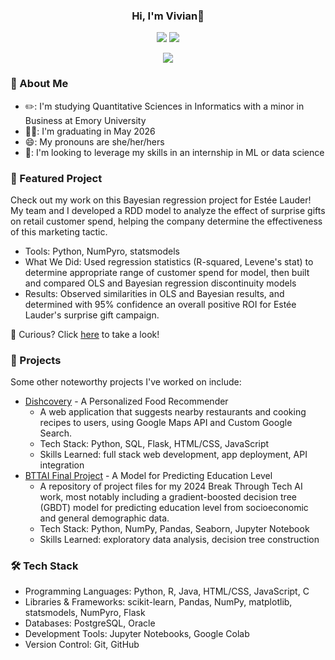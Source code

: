 <h3 align="center">Hi, I'm Vivian👋</h3>

<p align="center">
  <a href="mailto:vivian.song@emory.edu"><img src="https://img.shields.io/badge/Microsoft_Outlook-0078D4?style=for-the-badge&logo=microsoft-outlook&logoColor=white" /></a>
  <a href="https://www.linkedin.com/in/v-song/"><img src="https://img.shields.io/badge/linkedin-%230077B5.svg?style=for-the-badge&logo=linkedin&logoColor=white" /></a>
</p>

<p align="center"><img src="https://streak-stats.demolab.com?user=vsong1&theme=nightowl" /></p>

### 🐣 About Me
- ✏️: I'm studying Quantitative Sciences in Informatics with a minor in Business at Emory University
- 👩‍🎓: I'm graduating in May 2026
- 😄: My pronouns are she/her/hers
- 🔭: I'm looking to leverage my skills in an internship in ML or data science

### 🎯 Featured Project
Check out my work on this Bayesian regression project for Estée Lauder! My team and I developed a RDD model to analyze the effect of surprise gifts on retail customer spend, helping the company determine the effectiveness of this marketing tactic.

- Tools: Python, NumPyro, statsmodels 
- What We Did: Used regression statistics (R-squared, Levene's stat) to determine appropriate range of customer spend for model, then built and compared OLS and Bayesian regression discontinuity models
- Results: Observed similarities in OLS and Bayesian results, and determined with 95% confidence an overall positive ROI for Estée Lauder's surprise gift campaign.

👀 Curious? Click <a href="https://github.com/estee-lauder-1a/ai-studio-project">here</a> to take a look!

### 🚀 Projects
Some other noteworthy projects I've worked on include:
- <a href="https://github.com/nikki2906/Dishcovery">Dishcovery</a> - A Personalized Food Recommender
  - A web application that suggests nearby restaurants and cooking recipes to users, using Google Maps API and Custom Google Search.
  - Tech Stack: Python, SQL, Flask, HTML/CSS, JavaScript
  - Skills Learned: full stack web development, app deployment, API integration
- <a href="https://github.com/vsong1/bbt2024-vivian-song">BTTAI Final Project</a> - A Model for Predicting Education Level
  - A repository of project files for my 2024 Break Through Tech AI work, most notably including a gradient-boosted decision tree (GBDT) model for predicting education level from socioeconomic and general demographic data.
  - Tech Stack: Python, NumPy, Pandas, Seaborn, Jupyter Notebook
  - Skills Learned: exploratory data analysis, decision tree construction

### 🛠️ Tech Stack
- Programming Languages: Python, R, Java, HTML/CSS, JavaScript, C
- Libraries & Frameworks: scikit-learn, Pandas, NumPy, matplotlib, statsmodels, NumPyro, Flask
- Databases: PostgreSQL, Oracle
- Development Tools: Jupyter Notebooks, Google Colab
- Version Control: Git, GitHub


<!--
**vsong1/vsong1** is a ✨ _special_ ✨ repository because its `README.md` (this file) appears on your GitHub profile.

Here are some ideas to get you started:

- 🔭 I’m currently working on ...
- 🌱 I’m currently learning ...
- 👯 I’m looking to collaborate on ...
- 🤔 I’m looking for help with ...
- 💬 Ask me about ...
- 📫 How to reach me: ...
- 😄 Pronouns: ...
- ⚡ Fun fact: ...
-->
